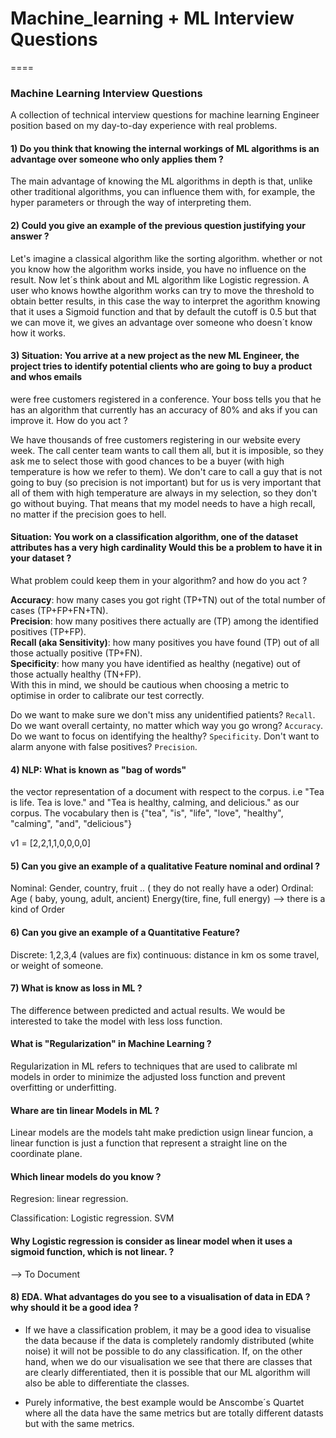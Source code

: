 # Machine_learning + ML Interview Questions
====

### Machine Learning Interview Questions
A collection of technical interview questions for machine learning Engineer position based on my day-to-day experience with real problems.


#### 1) Do you think that knowing the internal workings of ML algorithms is an advantage over someone who only applies them ?

The main advantage of knowing the ML algorithms in depth is that, unlike other traditional algorithms, you can influence them with, for example,
the hyper parameters or through the way of interpreting them.

#### 2) Could you give an example of the previous question justifying your answer ?

Let's imagine a classical algorithm like the sorting algorithm. whether or not you know how the algorithm works inside, 
you have no influence on the result. Now let´s think about and ML algorithm like Logistic regression. A user who knows howthe algorithm works
can try to move the threshold to obtain better results, in this case the way to interpret the agorithm knowing that it uses a Sigmoid function and that by
default the cutoff is 0.5 but that we can move it, we gives an advantage over someone who doesn´t know how it works.

#### 3) **Situation:** You arrive at a new project as the new ML Engineer, the project tries to identify potential clients who are going to buy a product and whos emails
were free customers registered in a conference. Your boss tells you that he has an algorithm that currently has an accuracy of 80% and aks if you can improve it. How do you act ?

We have thousands of free customers registering in our website every week. 
The call center team wants to call them all, but it is imposible, so they ask me to select those with good chances to be a buyer (with high temperature is how we refer to them). 
We don't care to call a guy that is not going to buy (so precision is not important) but for us is very important that all of them with high temperature are always in my selection, 
so they don't go without buying. That means that my model needs to have a high recall, no matter if the precision goes to hell.

#### **Situation:** You work on a classification algorithm, one of the dataset attributes has a very high cardinality Would this be a problem to have it in your dataset ?
What problem could keep them in your algorithm? and how do you act ?	

**Accuracy**: how many cases you got right (TP+TN) out of the total number of cases (TP+FP+FN+TN).  
**Precision**: how many positives there actually are (TP) among the identified positives (TP+FP).  
**Recall (aka Sensitivity)**: how many positives you have found (TP) out of all those actually positive (TP+FN).  
**Specificity**: how many you have identified as healthy (negative) out of those actually healthy (TN+FP).  
With this in mind, we should be cautious when choosing a metric to optimise in order to calibrate our test correctly.  


Do we want to make sure we don't miss any unidentified patients? `Recall`.
Do we want overall certainty, no matter which way you go wrong? `Accuracy`.
Do we want to focus on identifying the healthy? `Specificity`.
Don't want to alarm anyone with false positives? `Precision`.

#### 4) NLP: What is known as "bag of words"
the vector representation of a document with respect to the corpus.
i.e  "Tea is life. Tea is love." and "Tea is healthy, calming, and delicious." as our corpus. 
The vocabulary then is {"tea", "is", "life", "love", "healthy", "calming", "and", "delicious"}

v1 = [2,2,1,1,0,0,0,0]


#### 5) Can you give an example of a qualitative Feature nominal and ordinal ?


 Nominal:  Gender, country, fruit .. ( they do not really have a oder)
 Ordinal:  Age ( baby, young, adult, ancient)
           Energy(tire, fine, full energy) --> there is a kind of Order 
 
#### 6) Can you give an example of a Quantitative Feature? 
  Discrete: 1,2,3,4 (values are fix)
  continuous: distance in km os some travel, or weight of someone.


#### 7) What is know as loss in ML ? 
The difference between predicted and actual results. We would be interested to take the model with less loss function.

#### What is "Regularization" in Machine Learning ?

Regularization in ML refers to techniques that are used to calibrate ml models in order to minimize the adjusted loss function and prevent overfitting or underfitting.


#### Whare are tin linear Models in ML ?

Linear models are the models taht make prediction usign  linear funcion, a linear function is just a function that represent a straight line on the coordinate plane.

#### Which linear models do you know ?

Regresion:
   linear regression.
  
Classification:
    Logistic regression.
	SVM

#### Why Logistic regression is consider as linear model when it uses a sigmoid function, which is not linear. ? 

 --> To Document


#### 8) EDA. What advantages do you see to a visualisation of data in EDA ? why should it be a good idea ? 

 - If we have a classification problem, it may be a good idea to visualise the data because if the data is completely randomly distributed (white noise) it will not be possible to do any classification. If, on the other hand, when we do our visualisation we see that there are classes that are clearly differentiated, then it is possible that our ML algorithm will also be able to differentiate the classes.
 
 - Purely informative, the best example would be Anscombe´s Quartet where all the data have the same metrics but are totally different datasts but with the same metrics.




